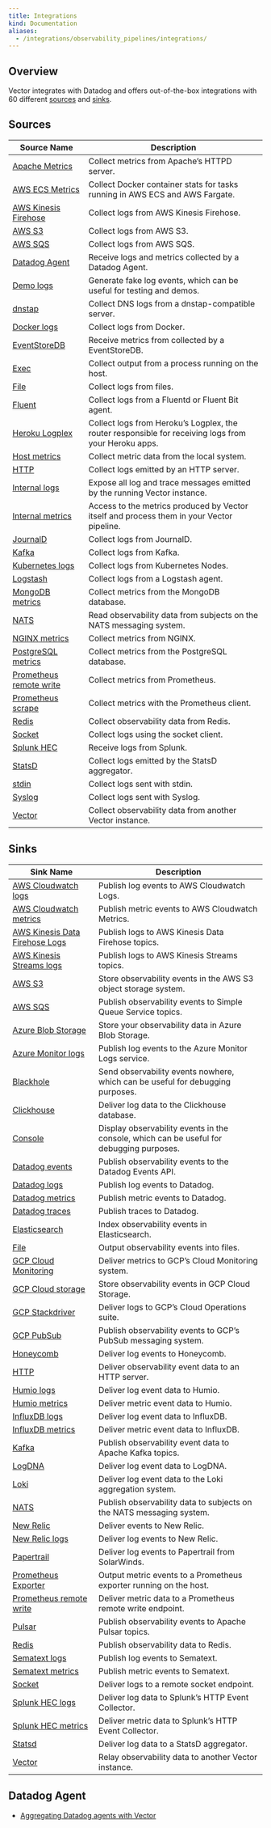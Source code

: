```yaml
---
title: Integrations
kind: Documentation
aliases: 
  - /integrations/observability_pipelines/integrations/
---
```

## Overview

Vector integrates with Datadog and offers out-of-the-box integrations with 60 different [sources](#sources) and [sinks](#sinks). 

## Sources

| Source Name                   | Description                                                                                           |
| ----------------------------- | ----------------------------------------------------------------------------------------------------- |
| [Apache Metrics][1]           | Collect metrics from Apache’s HTTPD server.                                                           |
| [AWS ECS Metrics][2]          | Collect Docker container stats for tasks running in AWS ECS and AWS Fargate.                          |
| [AWS Kinesis Firehose][3]     | Collect logs from AWS Kinesis Firehose.                                                               |
| [AWS S3][4]                   | Collect logs from AWS S3.                                                                             |
| [AWS SQS][5]                  | Collect logs from AWS SQS.                                                                            |
| [Datadog Agent][6]            | Receive logs and metrics collected by a Datadog Agent.                                                |
| [Demo logs][7]                | Generate fake log events, which can be useful for testing and demos.                                  |
| [dnstap][8]                   | Collect DNS logs from a dnstap-compatible server.                                                     |
| [Docker logs][9]              | Collect logs from Docker.                                                                             |
| [EventStoreDB][10]            | Receive metrics from collected by a EventStoreDB.                                                     |
| [Exec][11]                    | Collect output from a process running on the host.                                                     |
| [File][12]                    | Collect logs from files.                                                                              |
| [Fluent][13]                  | Collect logs from a Fluentd or Fluent Bit agent.                                                      |
| [Heroku Logplex][14]          | Collect logs from Heroku’s Logplex, the router responsible for receiving logs from your Heroku apps.  |
| [Host metrics][15]            | Collect metric data from the local system.                                                            |
| [HTTP][16]                    | Collect logs emitted by an HTTP server.                                                               |
| [Internal logs][17]           | Expose all log and trace messages emitted by the running Vector instance.                             |
| [Internal metrics][18]        | Access to the metrics produced by Vector itself and process them in your Vector pipeline.             |
| [JournalD][19]                | Collect logs from JournalD.                                                                           |
| [Kafka][20]                   | Collect logs from Kafka.                                                                              |
| [Kubernetes logs][21]         | Collect logs from Kubernetes Nodes.                                                                   |
| [Logstash][22]                | Collect logs from a Logstash agent.                                                                   |
| [MongoDB metrics][23]         | Collect metrics from the MongoDB database.                                                            |
| [NATS][24]                    | Read observability data from subjects on the NATS messaging system.                                   |
| [NGINX metrics][25]           | Collect metrics from NGINX.                                                                           |
| [PostgreSQL metrics][26]      | Collect metrics from the PostgreSQL database.                                                         |
| [Prometheus remote write][27] | Collect metrics from Prometheus.                                                                      |
| [Prometheus scrape][28]       | Collect metrics with the Prometheus client.                                                            |
| [Redis][29]                   | Collect observability data from Redis.                                                                |
| [Socket][30]                  | Collect logs using the socket client.                                                                 |
| [Splunk HEC][31]              | Receive logs from Splunk.                                                                             |
| [StatsD][32]                  | Collect logs emitted by the StatsD aggregator.                                                        |
| [stdin][33]                   | Collect logs sent with stdin.                                                                          |
| [Syslog][34]                  | Collect logs sent with Syslog.                                                                         |
| [Vector][35]                  | Collect observability data from another Vector instance.                                              |

## Sinks 

| Sink Name                             | Description                                                                               |
| ------------------------------------- | ----------------------------------------------------------------------------------------- |
| [AWS Cloudwatch logs][36]             | Publish log events to AWS Cloudwatch Logs.                                                |
| [AWS Cloudwatch metrics][37]          | Publish metric events to AWS Cloudwatch Metrics.                                          |
| [AWS Kinesis Data Firehose Logs][38]  | Publish logs to AWS Kinesis Data Firehose topics.                                         |
| [AWS Kinesis Streams logs][39]        | Publish logs to AWS Kinesis Streams topics.                                               |
| [AWS S3][40]                          | Store observability events in the AWS S3 object storage system.                           |
| [AWS SQS][41]                         | Publish observability events to Simple Queue Service topics.                              |
| [Azure Blob Storage][42]              | Store your observability data in Azure Blob Storage.                                      |
| [Azure Monitor logs][43]              | Publish log events to the Azure Monitor Logs service.                                     |
| [Blackhole][44]                       | Send observability events nowhere, which can be useful for debugging purposes.            |
| [Clickhouse][45]                      | Deliver log data to the Clickhouse database.                                              |
| [Console][46]                         | Display observability events in the console, which can be useful for debugging purposes.  |
| [Datadog events][47]                  | Publish observability events to the Datadog Events API.                                   |
| [Datadog logs][48]                    | Publish log events to Datadog.                                                            |
| [Datadog metrics][49]                 | Publish metric events to Datadog.                                                         |
| [Datadog traces][50]                  | Publish traces to Datadog.                                                                |
| [Elasticsearch][51]                   | Index observability events in Elasticsearch.                                              |
| [File][52]                            | Output observability events into files.                                                   |
| [GCP Cloud Monitoring][53]            | Deliver metrics to GCP’s Cloud Monitoring system.                                         |
| [GCP Cloud storage][54]               | Store observability events in GCP Cloud Storage.                                          |
| [GCP Stackdriver][55]                 | Deliver logs to GCP’s Cloud Operations suite.                                             |
| [GCP PubSub][56]                      | Publish observability events to GCP’s PubSub messaging system.                            |
| [Honeycomb][57]                       | Deliver log events to Honeycomb.                                                          |
| [HTTP][58]                            | Deliver observability event data to an HTTP server.                                       |
| [Humio logs][59]                      | Deliver log event data to Humio.                                                          |
| [Humio metrics][60]                   | Deliver metric event data to Humio.                                                       |
| [InfluxDB logs][61]                   | Deliver log event data to InfluxDB.                                                       |
| [InfluxDB metrics][62]                | Deliver metric event data to InfluxDB.                                                    |
| [Kafka][63]                           | Publish observability event data to Apache Kafka topics.                                  |
| [LogDNA][64]                          | Deliver log event data to LogDNA.                                                         |
| [Loki][65]                            | Deliver log event data to the Loki aggregation system.                                    |
| [NATS][66]                            | Publish observability data to subjects on the NATS messaging system.                      |
| [New Relic][67]                       | Deliver events to New Relic.                                                              |
| [New Relic logs][68]                  | Deliver log events to New Relic.                                                          |
| [Papertrail][69]                      | Deliver log events to Papertrail from SolarWinds.                                         |
| [Prometheus Exporter][70]             | Output metric events to a Prometheus exporter running on the host.                        |
| [Prometheus remote write][71]         | Deliver metric data to a Prometheus remote write endpoint.                                |
| [Pulsar][72]                          | Publish observability events to Apache Pulsar topics.                                     |
| [Redis][73]                           | Publish observability data to Redis.                                                      |
| [Sematext logs][74]                   | Publish log events to Sematext.                                                           |
| [Sematext metrics][75]                | Publish metric events to Sematext.                                                        |
| [Socket][76]                          | Deliver logs to a remote socket endpoint.                                                 |
| [Splunk HEC logs][77]                 | Deliver log data to Splunk’s HTTP Event Collector.                                        |
| [Splunk HEC metrics][78]              | Deliver metric data to Splunk’s HTTP Event Collector.                                     |
| [Statsd][79]                          | Deliver log data to a StatsD aggregator.                                                  |
| [Vector][80]                          | Relay observability data to another Vector instance.                                      |

## Datadog Agent
- [Aggregating Datadog agents with Vector][81]

[1]: https://vector.dev/docs/reference/configuration/sources/apache_metrics/
[2]: https://vector.dev/docs/reference/configuration/sources/aws_ecs_metrics/
[3]: https://vector.dev/docs/reference/configuration/sources/aws_kinesis_firehose/
[4]: https://vector.dev/docs/reference/configuration/sources/aws_s3/
[5]: https://vector.dev/docs/reference/configuration/sources/aws_sqs/
[6]: https://vector.dev/docs/reference/configuration/sources/datadog_agent/
[7]: https://vector.dev/docs/reference/configuration/sources/demo_logs/
[8]: https://vector.dev/docs/reference/configuration/sources/dnstap/
[9]: https://vector.dev/docs/reference/configuration/sources/docker_logs/
[10]: https://vector.dev/docs/reference/configuration/sources/eventstoredb_metrics/
[11]: https://vector.dev/docs/reference/configuration/sources/exec/
[12]: https://vector.dev/docs/reference/configuration/sources/file/
[13]: https://vector.dev/docs/reference/configuration/sources/fluent/
[14]: https://vector.dev/docs/reference/configuration/sources/heroku_logs/
[15]: https://vector.dev/docs/reference/configuration/sources/host_metrics/
[16]: https://vector.dev/docs/reference/configuration/sources/http/
[17]: https://vector.dev/docs/reference/configuration/sources/internal_logs/
[18]: https://vector.dev/docs/reference/configuration/sources/internal_metrics/
[19]: https://vector.dev/docs/reference/configuration/sources/journald/
[20]: https://vector.dev/docs/reference/configuration/sources/kafka/
[21]: https://vector.dev/docs/reference/configuration/sources/kubernetes_logs/
[22]: https://vector.dev/docs/reference/configuration/sources/logstash/
[23]: https://vector.dev/docs/reference/configuration/sources/mongodb_metrics/
[24]: https://vector.dev/docs/reference/configuration/sources/nats/
[25]: https://vector.dev/docs/reference/configuration/sources/nginx_metrics/
[26]: https://vector.dev/docs/reference/configuration/sources/postgresql_metrics/
[27]: https://vector.dev/docs/reference/configuration/sources/prometheus_remote_write/
[28]: https://vector.dev/docs/reference/configuration/sources/prometheus_scrape/
[29]: https://vector.dev/docs/reference/configuration/sources/redis/
[30]: https://vector.dev/docs/reference/configuration/sources/socket/
[31]: https://vector.dev/docs/reference/configuration/sources/splunk_hec/
[32]: https://vector.dev/docs/reference/configuration/sources/statsd/
[33]: https://vector.dev/docs/reference/configuration/sources/stdin/
[34]: https://vector.dev/docs/reference/configuration/sources/syslog/
[35]: https://vector.dev/docs/reference/configuration/sources/vector/
[36]: https://vector.dev/docs/reference/configuration/sinks/aws_cloudwatch_logs/
[37]: https://vector.dev/docs/reference/configuration/sinks/aws_cloudwatch_metrics/
[38]: https://vector.dev/docs/reference/configuration/sinks/aws_kinesis_firehose/
[39]: https://vector.dev/docs/reference/configuration/sinks/aws_kinesis_streams/
[40]: https://vector.dev/docs/reference/configuration/sinks/aws_s3/
[41]: https://vector.dev/docs/reference/configuration/sinks/aws_sqs/
[42]: https://vector.dev/docs/reference/configuration/sinks/azure_blob/
[43]: https://vector.dev/docs/reference/configuration/sinks/azure_monitor_logs/
[44]: https://vector.dev/docs/reference/configuration/sinks/blackhole/
[45]: https://vector.dev/docs/reference/configuration/sinks/clickhouse/
[46]: https://vector.dev/docs/reference/configuration/sinks/console/
[47]: https://vector.dev/docs/reference/configuration/sinks/datadog_events/
[48]: https://vector.dev/docs/reference/configuration/sinks/datadog_logs/
[49]: https://vector.dev/docs/reference/configuration/sinks/datadog_metrics/
[50]: https://vector.dev/docs/reference/configuration/sinks/datadog_traces/
[51]: https://vector.dev/docs/reference/configuration/sinks/elasticsearch/
[52]: https://vector.dev/docs/reference/configuration/sinks/file/
[53]: https://vector.dev/docs/reference/configuration/sinks/gcp_stackdriver_metrics/
[54]: https://vector.dev/docs/reference/configuration/sinks/gcp_cloud_storage/
[55]: https://vector.dev/docs/reference/configuration/sinks/gcp_stackdriver_logs/
[56]: https://vector.dev/docs/reference/configuration/sinks/gcp_pubsub/
[57]: https://vector.dev/docs/reference/configuration/sinks/honeycomb/
[58]: https://vector.dev/docs/reference/configuration/sinks/http/
[59]: https://vector.dev/docs/reference/configuration/sinks/humio_logs/
[60]: https://vector.dev/docs/reference/configuration/sinks/humio_metrics/
[61]: https://vector.dev/docs/reference/configuration/sinks/influxdb_logs/
[62]: https://vector.dev/docs/reference/configuration/sinks/influxdb_metrics/
[63]: https://vector.dev/docs/reference/configuration/sinks/kafka/
[64]: https://vector.dev/docs/reference/configuration/sinks/logdna/
[65]: https://vector.dev/docs/reference/configuration/sinks/loki/
[66]: https://vector.dev/docs/reference/configuration/sinks/nats/
[67]: https://vector.dev/docs/reference/configuration/sinks/new_relic/
[68]: https://vector.dev/docs/reference/configuration/sinks/new_relic_logs/
[69]: https://vector.dev/docs/reference/configuration/sinks/papertrail/
[70]: https://vector.dev/docs/reference/configuration/sinks/prometheus_exporter/
[71]: https://vector.dev/docs/reference/configuration/sinks/prometheus_remote_write/
[72]: https://vector.dev/docs/reference/configuration/sinks/pulsar/
[73]: https://vector.dev/docs/reference/configuration/sinks/redis/
[74]: https://vector.dev/docs/reference/configuration/sinks/sematext_logs/
[75]: https://vector.dev/docs/reference/configuration/sinks/sematext_metrics/
[76]: https://vector.dev/docs/reference/configuration/sinks/socket/
[77]: https://vector.dev/docs/reference/configuration/sinks/splunk_hec_logs/
[78]: https://vector.dev/docs/reference/configuration/sinks/splunk_hec_metrics/
[79]: https://vector.dev/docs/reference/configuration/sinks/statsd/
[80]: https://vector.dev/docs/reference/configuration/sinks/vector/
[81]: /observability_pipelines/integrations/integrate_vector_with_datadog/

